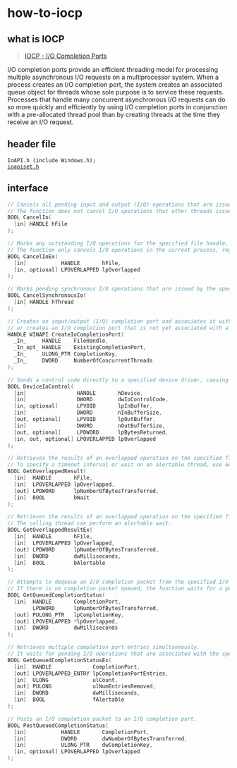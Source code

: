 # how-to-iocp

## what is IOCP

> [IOCP - I/O Completion Ports](https://learn.microsoft.com/en-us/windows/win32/fileio/i-o-completion-ports) <br/>

I/O completion ports provide an efficient threading model for processing multiple asynchronous I/O requests on a multiprocessor system. When a process creates an I/O completion port, the system creates an associated queue object for threads whose sole purpose is to service these requests. Processes that handle many concurrent asynchronous I/O requests can do so more quickly and efficiently by using I/O completion ports in conjunction with a pre-allocated thread pool than by creating threads at the time they receive an I/O request.

## header file
`IoAPI.h (include Windows.h);` <br/>
[`ioapiset.h`](https://learn.microsoft.com/en-us/windows/win32/api/ioapiset/)

## interface
```c
// Cancels all pending input and output (I/O) operations that are issued by the calling thread for the specified file.
// The function does not cancel I/O operations that other threads issue for a file handle.
BOOL CancelIo(
  [in] HANDLE hFile
);

// Marks any outstanding I/O operations for the specified file handle.
// The function only cancels I/O operations in the current process, regardless of which thread created the I/O operation.
BOOL CancelIoEx(
  [in]           HANDLE       hFile,
  [in, optional] LPOVERLAPPED lpOverlapped
);

// Marks pending synchronous I/O operations that are issued by the specified thread as canceled.
BOOL CancelSynchronousIo(
  [in] HANDLE hThread
);

// Creates an input/output (I/O) completion port and associates it with a specified file handle, 
// or creates an I/O completion port that is not yet associated with a file handle, allowing association at a later time.
HANDLE WINAPI CreateIoCompletionPort(
  _In_     HANDLE    FileHandle,
  _In_opt_ HANDLE    ExistingCompletionPort,
  _In_     ULONG_PTR CompletionKey,
  _In_     DWORD     NumberOfConcurrentThreads
);

// Sends a control code directly to a specified device driver, causing the corresponding device to perform the corresponding operation.
BOOL DeviceIoControl(
  [in]                HANDLE       hDevice,
  [in]                DWORD        dwIoControlCode,
  [in, optional]      LPVOID       lpInBuffer,
  [in]                DWORD        nInBufferSize,
  [out, optional]     LPVOID       lpOutBuffer,
  [in]                DWORD        nOutBufferSize,
  [out, optional]     LPDWORD      lpBytesReturned,
  [in, out, optional] LPOVERLAPPED lpOverlapped
);

// Retrieves the results of an overlapped operation on the specified file, named pipe, or communications device.
// To specify a timeout interval or wait on an alertable thread, use GetOverlappedResultEx.
BOOL GetOverlappedResult(
  [in]  HANDLE       hFile,
  [in]  LPOVERLAPPED lpOverlapped,
  [out] LPDWORD      lpNumberOfBytesTransferred,
  [in]  BOOL         bWait
);

// Retrieves the results of an overlapped operation on the specified file, named pipe, or communications device within the specified time-out interval.
// The calling thread can perform an alertable wait.
BOOL GetOverlappedResultEx(
  [in]  HANDLE       hFile,
  [in]  LPOVERLAPPED lpOverlapped,
  [out] LPDWORD      lpNumberOfBytesTransferred,
  [in]  DWORD        dwMilliseconds,
  [in]  BOOL         bAlertable
);

// Attempts to dequeue an I/O completion packet from the specified I/O completion port. 
// If there is no completion packet queued, the function waits for a pending I/O operation associated with the completion port to complete.
BOOL GetQueuedCompletionStatus(
  [in]  HANDLE       CompletionPort,
        LPDWORD      lpNumberOfBytesTransferred,
  [out] PULONG_PTR   lpCompletionKey,
  [out] LPOVERLAPPED *lpOverlapped,
  [in]  DWORD        dwMilliseconds
);

// Retrieves multiple completion port entries simultaneously. 
// It waits for pending I/O operations that are associated with the specified completion port to complete.
BOOL GetQueuedCompletionStatusEx(
  [in]  HANDLE             CompletionPort,
  [out] LPOVERLAPPED_ENTRY lpCompletionPortEntries,
  [in]  ULONG              ulCount,
  [out] PULONG             ulNumEntriesRemoved,
  [in]  DWORD              dwMilliseconds,
  [in]  BOOL               fAlertable
);

// Posts an I/O completion packet to an I/O completion port.
BOOL PostQueuedCompletionStatus(
  [in]           HANDLE       CompletionPort,
  [in]           DWORD        dwNumberOfBytesTransferred,
  [in]           ULONG_PTR    dwCompletionKey,
  [in, optional] LPOVERLAPPED lpOverlapped
);

```